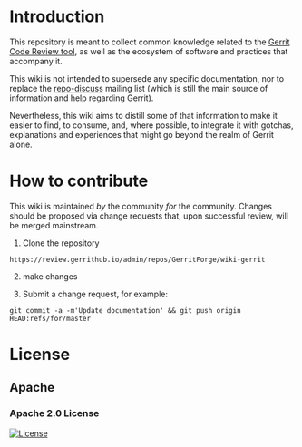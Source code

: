 # Introduction

This repository is meant to collect common knowledge related to the [Gerrit Code
Review tool](https://www.gerritcodereview.com/), as well as the ecosystem of
software and practices that accompany it.

This wiki is not intended to supersede any specific documentation, nor to
replace the [repo-discuss](https://groups.google.com/g/repo-discuss) mailing
list (which is still the main source of information and help regarding Gerrit).

Nevertheless, this wiki aims to distill some of that information to make it
easier to find, to consume, and, where possible, to integrate it with
gotchas, explanations and experiences that might go beyond the realm of Gerrit
alone.

# How to contribute

This wiki is maintained _by_ the community _for_ the community.
Changes should be proposed via change requests that, upon successful review,
will be merged mainstream.

1. Clone the repository

```
https://review.gerrithub.io/admin/repos/GerritForge/wiki-gerrit
```

2. make changes

3. Submit a change request, for example:

```
git commit -a -m'Update documentation' && git push origin HEAD:refs/for/master
```

# License

## Apache
### Apache 2.0 License
[![License](https://img.shields.io/badge/License-Apache%202.0-yellowgreen.svg)](https://opensource.org/licenses/Apache-2.0)






